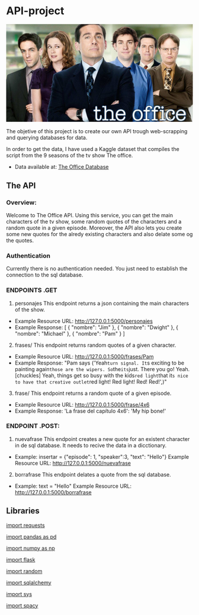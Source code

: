 # API-project
![foto](https://github.com/bvispo/API-project/blob/main/images/the-office.jpg)

The objetive of this project is to create our own API trough web-scrapping and querying databases for data.

In order to get the data, I have used a Kaggle dataset that compiles the script from the 9 seasons of the tv show The office.
- Data available at: [The Office Database](https://www.kaggle.com/nehaprabhavalkar/the-office-dataset)

## The API

### Overview:
Welcome to The Office API. Using this service, you can get the main characters of the tv show, some random quotes of the characters and a random quote in a given episode. Moreover, the API also lets you create some new quotes for the alredy existing characters and also delate some og the quotes.

### Authentication
Currently there is no authentication needed. You just need to establish the connection to the sql database.

### ENDPOINTS .GET

1. personajes
This endpoint returns a json containing the main characters of the show.
- Example Resource URL: http://127.0.0.1:5000/personajes
- Example Response:
[
  {
    "nombre": "Jim"
  }, 
  {
    "nombre": "Dwight"
  }, 
  {
    "nombre": "Michael"
  }, 
  {
    "nombre": "Pam"
  }
]

2. frases/<name>
This endpoint returns random quotes of a given character.
- Example Resource URL: http://127.0.0.1:5000/frases/Pam
- Example Response:
"Pam says ('Yeah`turn signal. It`s exciting to be painting again`those are the wipers. So`the`its`just. There you go! Yeah. [chuckles]  Yeah, things get so busy with the kids`red light`that it`s nice to have that creative outlet`red light! Red light! Red! Red!',)"

3. frase/<episodio>
This endpoint returns a random quote of a given episode.
- Example Resource URL: http://127.0.0.1:5000/frase/4x6
- Example Response:
'La frase del capítulo 4x6': 'My hip bone!'

### ENDPOINT .POST:

1. nuevafrase
This endpoint creates a new quote for an existent character in de sql database.
It needs to recive the data in a dicctionary. 
- Example: insertar = {"episode": 1, "speaker":3, "text": "Hello"}
Example Resource URL: http://127.0.0.1:5000/nuevafrase

2. borrafrase
This endpoint delates a quote from the sql database.
- Example: text = "Hello"
Example Resource URL: http://127.0.0.1:5000/borrafrase


## Libraries
[import requests](https://pypi.org/project/requests/2.7.0/)

[import pandas as pd](https://pandas.pydata.org/)

[import numpy as np](https://numpy.org/doc/)

[import flask](https://flask.palletsprojects.com/en/2.0.x/)

[import random](https://docs.python.org/3/library/random.html)

[import sqlalchemy](https://docs.sqlalchemy.org/en/14/)

[import sys](https://docs.python.org/3/library/sys.html)

[import spacy](https://spacy.io/api/doc)